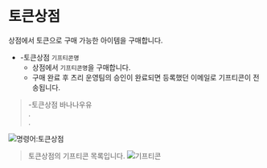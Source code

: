 # 토큰상점

상점에서 토큰으로 구매 가능한 아이템을 구매합니다.

- -토큰상점 `기프티콘명`
  - 상점에서 `기프티콘명`을 구매합니다.
  - 구매 완료 후 츠리 운영팀의 승인이 완료되면 등록했던 이메일로 기프티콘이 전송됩니다.

> -토큰상점 바나나우유 \
> . \
> .

![명령어:토큰상점](https://bot.dowon.monster/file/no_image.jpg)

> 토큰상점의 기프티콘 목록입니다.
![기프티콘](https://bot.dowon.monster/file/gift_list.png)